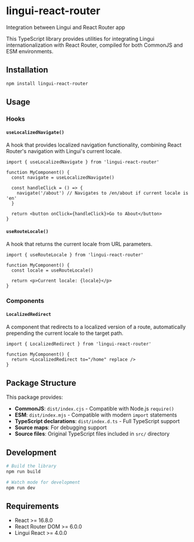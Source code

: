# lingui-react-router

Integration between Lingui and React Router app

This TypeScript library provides utilities for integrating Lingui internationalization with React Router, compiled for both CommonJS and ESM environments.

## Installation

```bash
npm install lingui-react-router
```

## Usage

### Hooks

#### `useLocalizedNavigate()`

A hook that provides localized navigation functionality, combining React Router's navigation with Lingui's current locale.

```tsx
import { useLocalizedNavigate } from 'lingui-react-router'

function MyComponent() {
  const navigate = useLocalizedNavigate()
  
  const handleClick = () => {
    navigate('/about') // Navigates to /en/about if current locale is 'en'
  }
  
  return <button onClick={handleClick}>Go to About</button>
}
```

#### `useRouteLocale()`

A hook that returns the current locale from URL parameters.

```tsx
import { useRouteLocale } from 'lingui-react-router'

function MyComponent() {
  const locale = useRouteLocale()
  
  return <p>Current locale: {locale}</p>
}
```

### Components

#### `LocalizedRedirect`

A component that redirects to a localized version of a route, automatically prepending the current locale to the target path.

```tsx
import { LocalizedRedirect } from 'lingui-react-router'

function MyComponent() {
  return <LocalizedRedirect to="/home" replace />
}
```

## Package Structure

This package provides:
- **CommonJS**: `dist/index.cjs` - Compatible with Node.js `require()`
- **ESM**: `dist/index.mjs` - Compatible with modern `import` statements
- **TypeScript declarations**: `dist/index.d.ts` - Full TypeScript support
- **Source maps**: For debugging support
- **Source files**: Original TypeScript files included in `src/` directory

## Development

```bash
# Build the library
npm run build

# Watch mode for development
npm run dev
```

## Requirements

- React >= 16.8.0
- React Router DOM >= 6.0.0
- Lingui React >= 4.0.0
